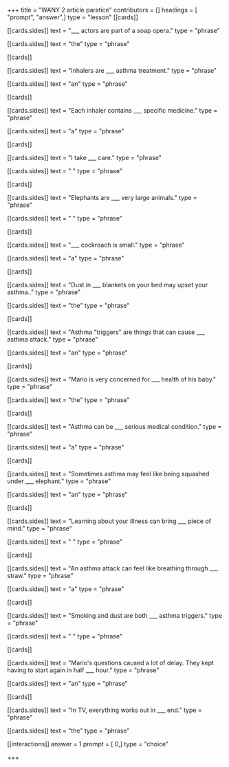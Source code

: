 +++
title = "WANY 2 article paratice"
contributors = []
headings = [ "prompt", "answer",]
type = "lesson"
[[cards]]

[[cards.sides]]
text = "___ actors are part of a soap opera."
type = "phrase"

[[cards.sides]]
text = "the"
type = "phrase"

[[cards]]

[[cards.sides]]
text = "Inhalers are ___ asthma treatment."
type = "phrase"

[[cards.sides]]
text = "an"
type = "phrase"

[[cards]]

[[cards.sides]]
text = "Each inhaler contains ___ specific medicine."
type = "phrase"

[[cards.sides]]
text = "a"
type = "phrase"

[[cards]]

[[cards.sides]]
text = "I take ___ care."
type = "phrase"

[[cards.sides]]
text = " "
type = "phrase"

[[cards]]

[[cards.sides]]
text = "Elephants are ___ very large animals."
type = "phrase"

[[cards.sides]]
text = " "
type = "phrase"

[[cards]]

[[cards.sides]]
text = "___ cockroach is small."
type = "phrase"

[[cards.sides]]
text = "a"
type = "phrase"

[[cards]]

[[cards.sides]]
text = "Dust in ___ blankets on your bed may upset your asthma.."
type = "phrase"

[[cards.sides]]
text = "the"
type = "phrase"

[[cards]]

[[cards.sides]]
text = "Asthma \"triggers\" are things that can cause ___ asthma attack."
type = "phrase"

[[cards.sides]]
text = "an"
type = "phrase"

[[cards]]

[[cards.sides]]
text = "Mario is very concerned for ___ health of his baby."
type = "phrase"

[[cards.sides]]
text = "the"
type = "phrase"

[[cards]]

[[cards.sides]]
text = "Asthma can be ___ serious medical condition."
type = "phrase"

[[cards.sides]]
text = "a"
type = "phrase"

[[cards]]

[[cards.sides]]
text = "Sometimes asthma may feel like being squashed under ___ elephant."
type = "phrase"

[[cards.sides]]
text = "an"
type = "phrase"

[[cards]]

[[cards.sides]]
text = "Learning about your illness can bring ___ piece of mind."
type = "phrase"

[[cards.sides]]
text = " "
type = "phrase"

[[cards]]

[[cards.sides]]
text = "An asthma attack can feel like breathing through ___ straw."
type = "phrase"

[[cards.sides]]
text = "a"
type = "phrase"

[[cards]]

[[cards.sides]]
text = "Smoking and dust are both ___ asthma triggers."
type = "phrase"

[[cards.sides]]
text = " "
type = "phrase"

[[cards]]

[[cards.sides]]
text = "Mario's questions caused a lot of delay. They kept having to start again in half ___ hour."
type = "phrase"

[[cards.sides]]
text = "an"
type = "phrase"

[[cards]]

[[cards.sides]]
text = "In TV, everything works out in ___ end."
type = "phrase"

[[cards.sides]]
text = "the"
type = "phrase"

[[interactions]]
answer = 1
prompt = [ 0,]
type = "choice"

+++

